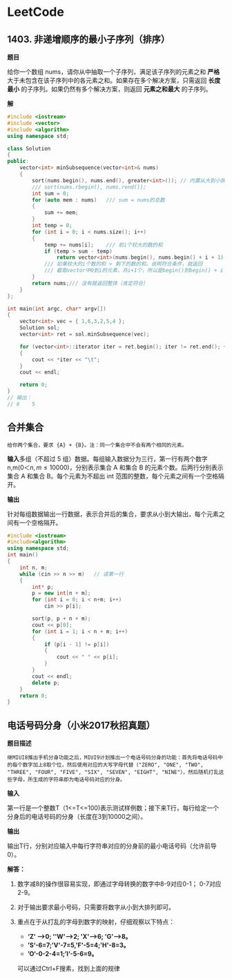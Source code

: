 

# LeetCode

## 1403. 非递增顺序的最小子序列（排序）

**题目**

给你一个数组 nums，请你从中抽取一个子序列，满足该子序列的元素之和 **严格** 大于未包含在该子序列中的各元素之和。如果存在多个解决方案，只需返回 **长度最小** 的子序列。如果仍然有多个解决方案，则返回 **元素之和最大** 的子序列。

**解**

```c++
#include <iostream>
#include <vector>
#include <algorithm>
using namespace std;

class Solution
{
public:
	vector<int> minSubsequence(vector<int>& nums)
	{
		sort(nums.begin(), nums.end(), greater<int>()); // 内置从大到小排序，less<int>()从小到大排序
		/// sort(nums.rbegin(), nums.rend());
		int sum = 0;
		for (auto mem : nums)	/// sum = nums的总数
		{
			sum += mem;
		}
		int temp = 0;
		for (int i = 0; i < nums.size(); i++)
		{
			temp += nums[i];	/// 前i个较大的数的和
			if (temp > sum - temp)
				return vector<int>(nums.begin(), nums.begin() + i + 1);
			/// 如果较大的i个数的和 > 剩下的数的和。说明符合条件，就返回
			/// 截取vector中0到i的元素，共i+1个，所以是begin()到begin() + i + 1。
		}
		return nums;/// 没有就返回整体（肯定符合）
	}
};

int main(int argc, char* argv[])
{
	vector<int> vec = { 1,6,3,2,5,4 };
	Solution sol;
	vector<int> ret = sol.minSubsequence(vec);

	for (vector<int>::iterator iter = ret.begin(); iter != ret.end(); ++iter)
	{
		cout << *iter << "\t";
	}
	cout << endl;

	return 0;
}
// 输出：
// 6	5
```

## 合并集合

```
给你两个集合，要求 {A} + {B}。注：同一个集合中不会有两个相同的元素。
```

**输入**多组（不超过 5 组）数据。每组输入数据分为三行，第一行有两个数字 n,m($0＜n,m\leq10000$)，分别表示集合 A 和集合 B 的元素个数。后两行分别表示集合 A 和集合 B。每个元素为不超出 int 范围的整数，每个元素之间有一个空格隔开。

**输出**

针对每组数据输出一行数据，表示合并后的集合，要求从小到大输出，每个元素之间有一个空格隔开。

```c++
#include <iostream>
#include<algorithm>
using namespace std;
int main()
{
	int n, m;
	while (cin >> n >> m)	// 读第一行
	{
		int* p;
		p = new int[n + m];
		for (int i = 0; i < n+m; i++)
			cin >> p[i];

		sort(p, p + n + m);
		cout << p[0];
		for (int i = 1; i < n + m; i++)
		{
			if (p[i - 1] != p[i])
			{
				cout << " " << p[i];
			}
		}
		cout << endl;
		delete p;
	}
	return 0;
}
```

## 电话号码分身（小米2017秋招真题）

**题目描述**

```
继MIUI8推出手机分身功能之后，MIUI9计划推出一个电话号码分身的功能：首先将电话号码中的每个数字加上8取个位，然后使用对应的大写字母代替（"ZERO", "ONE", "TWO", "THREE", "FOUR", "FIVE", "SIX", "SEVEN", "EIGHT", "NINE"），然后随机打乱这些字母，所生成的字符串即为电话号码对应的分身。
```

**输入**

第一行是一个整数T（1<=T<=100)表示测试样例数；接下来T行，每行给定一个分身后的电话号码的分身（长度在3到10000之间）。

**输出**

输出T行，分别对应输入中每行字符串对应的分身前的最小电话号码（允许前导0）。

**解答：**

1. 数字减8的操作很容易实现，即通过字母转换的数字中8-9对应0-1； 0-7对应2-9。

2. 对于输出要求最小号码，只需要将数字从小到大排列即可。

3. 重点在于从打乱的字母到数字的映射，仔细观察以下特点：

   * **‘Z' -->0;  ''W'-->2;  'X'-->6;  'G'-->8。**
   * **’S‘-6=7;'V'-7=5,'F'-5=4;'H'-8=3。**
   * **’O‘-0-2-4=1;’I‘-5-6=9。**

   可以通过Ctrl+F搜素，找到上面的规律




